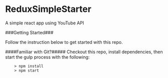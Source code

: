 # ReduxSimpleStarter

A simple react app using YouTube API

###Getting Started###

Follow the instruction below to get started with this repo.

####Familiar with Git?#####
Checkout this repo, install dependencies, then start the gulp process with the following:

```
	> npm install
	> npm start
```

